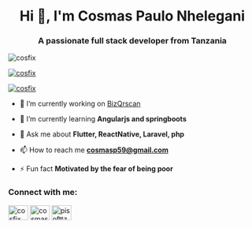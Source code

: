 <h1 align="center">Hi 👋, I'm Cosmas Paulo Nhelegani</h1>
<h3 align="center">A passionate full stack developer from Tanzania</h3>

<p align="left"> <img src="https://komarev.com/ghpvc/?username=cosfix&label=Profile%20views&color=0e75b6&style=flat" alt="cosfix" /> </p>

<p align="left"> <a href="https://github.com/ryo-ma/github-profile-trophy"><img src="https://github-profile-trophy.vercel.app/?username=cosfix" alt="cosfix" /></a> </p>

<p align="left"> <a href="https://twitter.com/cosfix" target="blank"><img src="https://img.shields.io/twitter/follow/cosfix?logo=twitter&style=for-the-badge" alt="cosfix" /></a> </p>

- 🔭 I’m currently working on [BizQrscan](www.bizqrscan.com)

- 🌱 I’m currently learning **Angularjs and springboots**

- 💬 Ask me about **Flutter, ReactNative, Laravel, php**

- 📫 How to reach me **cosmasp59@gmail.com**

- ⚡ Fun fact **Motivated by the fear of being poor**

<h3 align="left">Connect with me:</h3>
<p align="left">
<a href="https://twitter.com/cosfix" target="blank"><img align="center" src="https://raw.githubusercontent.com/rahuldkjain/github-profile-readme-generator/master/src/images/icons/Social/twitter.svg" alt="cosfix" height="30" width="40" /></a>
<a href="https://linkedin.com/in/cosmas paulo" target="blank"><img align="center" src="https://raw.githubusercontent.com/rahuldkjain/github-profile-readme-generator/master/src/images/icons/Social/linked-in-alt.svg" alt="cosmas paulo" height="30" width="40" /></a>
<a href="https://instagram.com/pisofttz" target="blank"><img align="center" src="https://raw.githubusercontent.com/rahuldkjain/github-profile-readme-generator/master/src/images/icons/Social/instagram.svg" alt="pisofttz" height="30" width="40" /></a>
</p>



